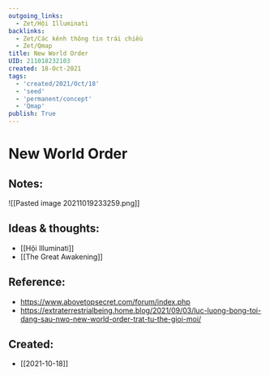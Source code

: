 ```yaml
---
outgoing_links:
  - Zet/Hội Illuminati
backlinks:
  - Zet/Các kênh thông tin trái chiều
  - Zet/Qmap
title: New World Order
UID: 211018232103
created: 18-Oct-2021
tags:
  - 'created/2021/Oct/18'
  - 'seed'
  - 'permanent/concept'
  - 'Qmap'
publish: True
---
```

# New World Order

## Notes:
![[Pasted image 20211019233259.png]]

## Ideas & thoughts:
- [[Hội Illuminati]]
- [[The Great Awakening]]

## Reference:
- https://www.abovetopsecret.com/forum/index.php
- https://extraterrestrialbeing.home.blog/2021/09/03/luc-luong-bong-toi-dang-sau-nwo-new-world-order-trat-tu-the-gioi-moi/
## Created:
- [[2021-10-18]]
